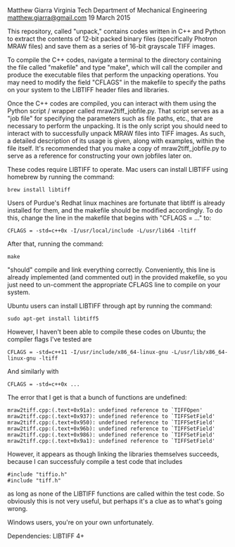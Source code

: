 Matthew Giarra
Virginia Tech
Department of Mechanical Engineering
matthew.giarra@gmail.com
19 March 2015

This repository, called "unpack," contains codes written in C++ and Python to extract the contents of 12-bit packed binary files (specifically Photron MRAW files) and save them as a series of 16-bit grayscale TIFF images.

To compile the C++ codes, navigate a terminal to the directory containing the file called "makefile" and type "make", which will call the compiler and produce the executable files that perform the unpacking operations. You may need to modify the field "CFLAGS" in the makefile to specify the paths on your system to the LIBTIFF header files and libraries.

Once the C++ codes are compiled, you can interact with them using the Python script / wrapper called mraw2tiff_jobfile.py. That script serves as a "job file" for specifying the parameters such as file paths, etc., that are necessary to perform the unpacking. It is the only script you should need to interact with to successfully unpack MRAW files into TIFF images. As such, a detailed description of its usage is given, along with examples, within the file itself. It's recommended that you make a copy of mraw2tiff_jobfile.py to serve as a reference for constructing your own jobfiles later on.  

These codes require LIBTIFF to operate. Mac users can install LIBTIFF using homebrew by running the command:

	brew install libtiff
		
Users of Purdue's Redhat linux machines are fortunate that libtiff is already installed for them,
and the makefile should be modified accordingly. To do this, change the line in the makefile that begins 
with "CFLAGS = ..." to:

	CFLAGS = -std=c++0x -I/usr/local/include -L/usr/lib64 -ltiff
	
After that, running the command:
	
	make
	
"should" compile and link everything correctly. Conveniently, this line is already implemented (and commented out) in the provided makefile, so you just need to un-comment the appropriate CFLAGS line to compile on your system.



Ubuntu users can install LIBTIFF through apt by running the command:

	sudo apt-get install libtiff5
	
However, I haven't been able to compile these codes on Ubuntu; the compiler flags I've tested are

	CFLAGS = -std=c++11 -I/usr/include/x86_64-linux-gnu -L/usr/lib/x86_64-linux-gnu -ltiff
	
And similarly with 

	CFLAGS = -std=c++0x ...
	
The error that I get is that a bunch of functions are undefined:

	mraw2tiff.cpp:(.text+0x91a): undefined reference to `TIFFOpen'
	mraw2tiff.cpp:(.text+0x937): undefined reference to `TIFFSetField'
	mraw2tiff.cpp:(.text+0x950): undefined reference to `TIFFSetField'
	mraw2tiff.cpp:(.text+0x96b): undefined reference to `TIFFSetField'
	mraw2tiff.cpp:(.text+0x986): undefined reference to `TIFFSetField'
	mraw2tiff.cpp:(.text+0x9a1): undefined reference to `TIFFSetField'
	
However, it appears as though linking the libraries themselves succeeds, because I can successfuly compile a test code
that includes 

	#include "tiffio.h"
	#include "tiff.h"
	
as long as none of the LIBTIFF functions are called within the test code. So obviously this is not very useful, but perhaps it's a clue as to what's going wrong. 

Windows users, you're on your own unfortunately.

Dependencies:
	LIBTIFF 4+
	
	
	
	